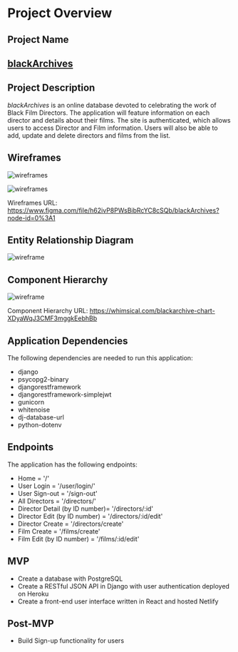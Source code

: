 # Project Overview

## Project Name

[<h2><strong>blackArchives</strong></h2>](https://blackarchives.netlify.app/)

## Project Description

<em>blackArchives</em> is an online database devoted to celebrating the work of Black Film Directors. The application will feature information on each director and details about their films. The site is authenticated, which allows users to access Director and Film information. Users will also be able to add, update and delete directors and films from the list.

## Wireframes

![wireframes](https://res.cloudinary.com/kacloud20/image/upload/v1643648098/Screen_Shot_2022-01-31_at_11.54.20_AM_adrlrj.png)

![wireframes](https://res.cloudinary.com/kacloud20/image/upload/v1643648096/Screen_Shot_2022-01-31_at_11.51.36_AM_dy4fso.png)

Wireframes URL: https://www.figma.com/file/h62ivP8PWsBibRcYC8cSQb/blackArchives?node-id=0%3A1

## Entity Relationship Diagram

![wireframe](https://res.cloudinary.com/kacloud20/image/upload/v1643052545/Project%204/untitled_2_ndtofd.png)

## Component Hierarchy

![wireframe](https://res.cloudinary.com/kacloud20/image/upload/v1643064832/Project%204/blackarchive_chart_2x_skokre.png)

Component Hierarchy URL: https://whimsical.com/blackarchive-chart-XDyaWqJ3CMF3mggkEebhBb

## Application Dependencies

The following dependencies are needed to run this application:

- django
- psycopg2-binary
- djangorestframework
- djangorestframework-simplejwt
- gunicorn
- whitenoise
- dj-database-url
- python-dotenv

## Endpoints

The application has the following endpoints:

- Home = '/'
- User Login = '/user/login/'
- User Sign-out = '/sign-out'
- All Directors = '/directors/'
- Director Detail (by ID number)= '/directors/:id'
- Director Edit (by ID number) = '/directors/:id/edit'
- Director Create = '/directors/create'
- Film Create = '/films/create'
- Film Edit (by ID number) = '/films/:id/edit'

## MVP

- Create a database with PostgreSQL
- Create a RESTful JSON API in Django with user authentication deployed on Heroku
- Create a front-end user interface written in React and hosted Netlify

## Post-MVP

- Build Sign-up functionality for users

